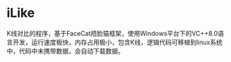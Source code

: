 # iLike
K线对比的程序，基于FaceCat捂脸猫框架，使用Windows平台下的VC++8.0语言开发，运行速度极快，内存占用极小，包含K线，逻辑代码可移植到linux系统中，代码中未携带数据，会自动下载数据。
